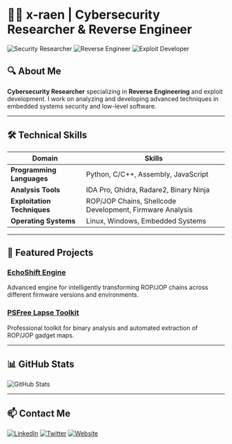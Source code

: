 # 👨‍💻 x-raen | Cybersecurity Researcher & Reverse Engineer

![Security Researcher](https://img.shields.io/badge/Security-Researcher-red)
![Reverse Engineer](https://img.shields.io/badge/Reverse-Engineer-blue)
![Exploit Developer](https://img.shields.io/badge/Exploit-Developer-orange)

## 🔍 About Me

**Cybersecurity Researcher** specializing in **Reverse Engineering** and exploit development. I work on analyzing and developing advanced techniques in embedded systems security and low-level software.

---

## 🛠️ Technical Skills

| Domain | Skills |
|------|--------|
| **Programming Languages** | Python, C/C++, Assembly, JavaScript |
| **Analysis Tools** | IDA Pro, Ghidra, Radare2, Binary Ninja |
| **Exploitation Techniques** | ROP/JOP Chains, Shellcode Development, Firmware Analysis |
| **Operating Systems** | Linux, Windows, Embedded Systems |

---

## 🚀 Featured Projects

### [EchoShift Engine](https://github.com/x-raen/echoshift-engine)
Advanced engine for intelligently transforming ROP/JOP chains across different firmware versions and environments.

### [PSFree Lapse Toolkit](https://github.com/x-raen/psfree-lapse-toolkit)
Professional toolkit for binary analysis and automated extraction of ROP/JOP gadget maps.

---

## 📊 GitHub Stats

![GitHub Stats](https://github-readme-stats.vercel.app/api?username=x-raen&show_icons=true&theme=radical)

---

## 📫 Contact Me

[![LinkedIn](https://img.shields.io/badge/LinkedIn-Connect-blue)](https://linkedin.com/in/yourprofile)
[![Twitter](https://img.shields.io/badge/Twitter-Follow-1DA1F2)](https://twitter.com/yourhandle)
[![Website](https://img.shields.io/badge/Website-Visit-green)](https://yourwebsite.com)
